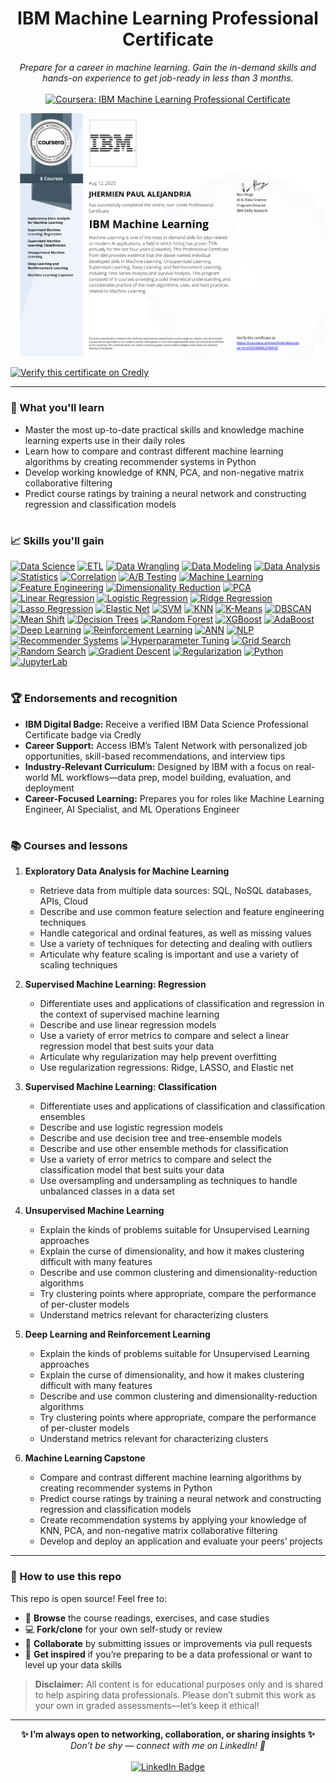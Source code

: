<h1 align="center">IBM Machine Learning Professional Certificate</h1>

<p align="center">
  <i>Prepare for a career in machine learning. Gain the in-demand skills and hands-on experience to get job-ready in less than 3 months.</i>
  <br><br>
  <a href="https://www.coursera.org/professional-certificates/ibm-machine-learning" target="_blank">
    <img src="https://img.shields.io/badge/Coursera-IBM%20Machine%20Learning%20Certificate-0056D2?style=for-the-badge&logo=coursera&logoColor=white" alt="Coursera: IBM Machine Learning Professional Certificate"/>
  </a>
</p>

![Certificate](./IBM%20Machine%20Learning%20Professional%20Certificate.png)

[![Verify this certificate on Credly](https://img.shields.io/badge/Credly-View%20Credential-blue?logo=credly)](https://www.credly.com/users/jhermienpaul/badges)

---

### 📖 What you'll learn

- Master the most up-to-date practical skills and knowledge machine learning experts use in their daily roles
- Learn how to compare and contrast different machine learning algorithms by creating recommender systems in Python
- Develop working knowledge of KNN, PCA, and non-negative matrix collaborative filtering
- Predict course ratings by training a neural network and constructing regression and classification models

#

### 📈 Skills you'll gain

[![Data Science](https://img.shields.io/badge/Data%20Science-1976d2?style=for-the-badge)](#)
[![ETL](https://img.shields.io/badge/ETL-1e88e5?style=for-the-badge)](#)
[![Data Wrangling](https://img.shields.io/badge/Data%20Wrangling-43a047?style=for-the-badge)](#)
[![Data Modeling](https://img.shields.io/badge/Data%20Modeling-fbc02d?style=for-the-badge)](#)
[![Data Analysis](https://img.shields.io/badge/Data%20Analysis-1976d2?style=for-the-badge)](#)
[![Statistics](https://img.shields.io/badge/Statistics-4caf50?style=for-the-badge)](#)
[![Correlation](https://img.shields.io/badge/Correlation-00bcd4?style=for-the-badge)](#)
[![A/B Testing](https://img.shields.io/badge/A%2FB%20Testing-f4511e?style=for-the-badge)](#)
[![Machine Learning](https://img.shields.io/badge/Machine%20Learning-6A1B9A?style=for-the-badge)](#)
[![Feature Engineering](https://img.shields.io/badge/Feature%20Engineering-00acc1?style=for-the-badge)](#)
[![Dimensionality Reduction](https://img.shields.io/badge/Dimensionality%20Reduction-00b8d4?style=for-the-badge)](#)
[![PCA](https://img.shields.io/badge/PCA-1de9b6?style=for-the-badge)](#)
[![Linear Regression](https://img.shields.io/badge/Linear%20Regression-00897b?style=for-the-badge)](#)
[![Logistic Regression](https://img.shields.io/badge/Logistic%20Regression-0288d1?style=for-the-badge)](#)
[![Ridge Regression](https://img.shields.io/badge/Ridge%20Regression-0097a7?style=for-the-badge)](#)
[![Lasso Regression](https://img.shields.io/badge/Lasso%20Regression-c2185b?style=for-the-badge)](#)
[![Elastic Net](https://img.shields.io/badge/Elastic%20Net-8e24aa?style=for-the-badge)](#)
[![SVM](https://img.shields.io/badge/SVM-512da8?style=for-the-badge)](#)
[![KNN](https://img.shields.io/badge/KNN-00bcd4?style=for-the-badge)](#)
[![K-Means](https://img.shields.io/badge/K--Means-fbc02d?style=for-the-badge)](#)
[![DBSCAN](https://img.shields.io/badge/DBSCAN-009688?style=for-the-badge)](#)
[![Mean Shift](https://img.shields.io/badge/Mean%20Shift-9e9d24?style=for-the-badge)](#)
[![Decision Trees](https://img.shields.io/badge/Decision%20Trees-43a047?style=for-the-badge)](#)
[![Random Forest](https://img.shields.io/badge/Random%20Forest-558b2f?style=for-the-badge)](#)
[![XGBoost](https://img.shields.io/badge/XGBoost-E040FB?style=for-the-badge)](#)
[![AdaBoost](https://img.shields.io/badge/AdaBoost-b71c1c?style=for-the-badge)](#)
[![Deep Learning](https://img.shields.io/badge/Deep%20Learning-1a237e?style=for-the-badge)](#)
[![Reinforcement Learning](https://img.shields.io/badge/Reinforcement%20Learning-004d40?style=for-the-badge)](#)
[![ANN](https://img.shields.io/badge/ANN-880e4f?style=for-the-badge)](#)
[![NLP](https://img.shields.io/badge/NLP-5d4037?style=for-the-badge)](#)
[![Recommender Systems](https://img.shields.io/badge/Recommender%20Systems-ff5722?style=for-the-badge)](#)
[![Hyperparameter Tuning](https://img.shields.io/badge/Hyperparameter%20Tuning-455a64?style=for-the-badge)](#)
[![Grid Search](https://img.shields.io/badge/Grid%20Search-8d6e63?style=for-the-badge)](#)
[![Random Search](https://img.shields.io/badge/Random%20Search-bdbdbd?style=for-the-badge)](#)
[![Gradient Descent](https://img.shields.io/badge/Gradient%20Descent-0d47a1?style=for-the-badge)](#)
[![Regularization](https://img.shields.io/badge/Regularization-311b92?style=for-the-badge)](#)
[![Python](https://img.shields.io/badge/Python-3776AB?style=for-the-badge&logo=python&logoColor=white)](#)
[![JupyterLab](https://img.shields.io/badge/JupyterLab-F37626?style=for-the-badge&logo=jupyter&logoColor=white)](#)

#

### 🏆 Endorsements and recognition

- **IBM Digital Badge:** Receive a verified IBM Data Science Professional Certificate badge via Credly
- **Career Support:** Access IBM’s Talent Network with personalized job opportunities, skill-based recommendations, and interview tips
- **Industry-Relevant Curriculum:** Designed by IBM with a focus on real-world ML workflows—data prep, model building, evaluation, and deployment
- **Career-Focused Learning:** Prepares you for roles like Machine Learning Engineer, AI Specialist, and ML Operations Engineer

#

### 📚 Courses and lessons

1. **Exploratory Data Analysis for Machine Learning**  
   - Retrieve data from multiple data sources: SQL, NoSQL databases, APIs, Cloud
   - Describe and use common feature selection and feature engineering techniques
   - Handle categorical and ordinal features, as well as missing values
   - Use a variety of techniques for detecting and dealing with outliers
   - Articulate why feature scaling is important and use a variety of scaling techniques 

2. **Supervised Machine Learning: Regression**  
   - Differentiate uses and applications of classification and regression in the context of supervised machine learning
   - Describe and use linear regression models
   - Use a variety of error metrics to compare and select a linear regression model that best suits your data
   - Articulate why regularization may help prevent overfitting
   - Use regularization regressions: Ridge, LASSO, and Elastic net

3. **Supervised Machine Learning: Classification**  
   - Differentiate uses and applications of classification and classification ensembles
   - Describe and use logistic regression models
   - Describe and use decision tree and tree-ensemble models
   - Describe and use other ensemble methods for classification
   - Use a variety of error metrics to compare and select the classification model that best suits your data
   - Use oversampling and undersampling as techniques to handle unbalanced classes in a data set

4. **Unsupervised Machine Learning**  
   - Explain the kinds of problems suitable for Unsupervised Learning approaches
   - Explain the curse of dimensionality, and how it makes clustering difficult with many features
   - Describe and use common clustering and dimensionality-reduction algorithms
   - Try clustering points where appropriate, compare the performance of per-cluster models
   - Understand metrics relevant for characterizing clusters

5. **Deep Learning and Reinforcement Learning**  
   - Explain the kinds of problems suitable for Unsupervised Learning approaches
   - Explain the curse of dimensionality, and how it makes clustering difficult with many features
   - Describe and use common clustering and dimensionality-reduction algorithms
   - Try clustering points where appropriate, compare the performance of per-cluster models
   - Understand metrics relevant for characterizing clusters

6. **Machine Learning Capstone**  
   - Compare and contrast different machine learning algorithms by creating recommender systems in Python
   - Predict course ratings by training a neural network and constructing regression and classification models
   - Create recommendation systems by applying your knowledge of KNN, PCA, and non-negative matrix collaborative filtering
   - Develop and deploy an application and evaluate your peers’ projects

---

### 🚀 How to use this repo

This repo is open source! Feel free to:
- 👀 **Browse** the course readings, exercises, and case studies
- 💻 **Fork/clone** for your own self-study or review
- 🤝 **Collaborate** by submitting issues or improvements via pull requests
- 🌟 **Get inspired** if you’re preparing to be a data professional or want to level up your data skills
> **Disclaimer:**
> All content is for educational purposes only and is shared to help aspiring data professionals. Please don’t submit this work as your own in graded assessments—let’s keep it ethical!

---

<p align="center">
  <b>✨ I’m always open to networking, collaboration, or sharing insights ✨</b><br>
  <i>Don’t be shy — connect with me on LinkedIn! 👋</i><br><br>
  <a href="https://www.linkedin.com/in/jhermienpaul/">
    <img src="https://img.shields.io/badge/LinkedIn-Let's%20Connect!-0077B5?style=for-the-badge&logo=linkedin&logoColor=white" alt="LinkedIn Badge"/>
  </a>
</p>
